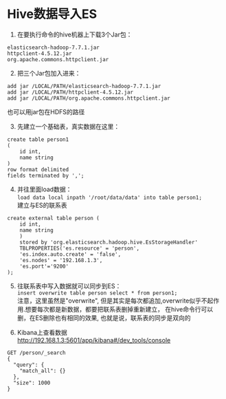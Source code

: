 # Hive数据导入ES

1. 在要执行命令的hive机器上下载3个Jar包：
```
elasticsearch-hadoop-7.7.1.jar
httpclient-4.5.12.jar
org.apache.commons.httpclient.jar
```

2. 把三个Jar包加入进来：
```
add jar /LOCAL/PATH/elasticsearch-hadoop-7.7.1.jar
add jar /LOCAL/PATH/httpclient-4.5.12.jar
add jar /LOCAL/PATH/org.apache.commons.httpclient.jar
```
也可以用jar包在HDFS的路径

3. 先建立一个基础表，真实数据在这里：
```
create table person1
(
    id int,
    name string
)
row format delimited
fields terminated by ',';
```
4. 并往里面load数据：  
`load data local inpath '/root/data/data' into table person1;`  
建立与ES的联系表
```
create external table person (
    id int,
    name string
    )
    stored by 'org.elasticsearch.hadoop.hive.EsStorageHandler'
    TBLPROPERTIES('es.resource' = 'person',
    'es.index.auto.create' = 'false',
    'es.nodes' = '192.168.1.3',
    'es.port'='9200'
);
```

5. 往联系表中写入数据就可以同步到ES：  
`insert overwrite table person select * from person1;`  
注意，这里虽然是"overwrite", 但是其实是每次都追加,overwrite似乎不起作用.想要每次都是新数据，都要把联系表删掉重新建立，
在hive命令行可以删，在ES删除也有相同的效果, 也就是说，联系表的同步是双向的

6. Kibana上查看数据  
http://192.168.1.3:5601/app/kibana#/dev_tools/console
```
GET /person/_search
{
  "query": {
    "match_all": {}
  },
  "size": 1000
}
```